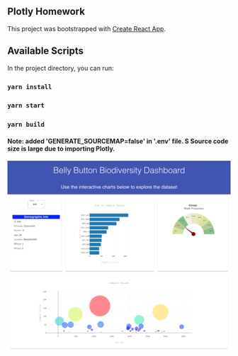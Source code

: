 ## Plotly Homework

This project was bootstrapped with [Create React App](https://github.com/facebook/create-react-app).

## Available Scripts

In the project directory, you can run:

### `yarn install`
### `yarn start`
### `yarn build`

#### Note: added 'GENERATE_SOURCEMAP=false' in '.env' file. S Source code size is large due to importing Plotly.  

![alt text](assets/screen_shot.png)
